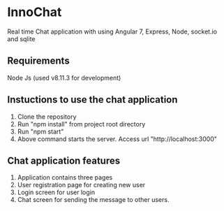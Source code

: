 # InnoChat
Real time Chat application with using Angular 7, Express, Node, socket.io and sqlite

## Requirements
Node Js (used v8.11.3 for development)

## Instuctions to use the chat application
1)  Clone the repository
2)  Run "npm install" from project root directory
3)  Run "npm start" 
4)  Above command starts the server. Access url "http://localhost:3000"


## Chat application features

1) Application contains three pages
2) User registration page for creating new user
3) Login screen for user login
4) Chat screen for sending the message to other users.  
